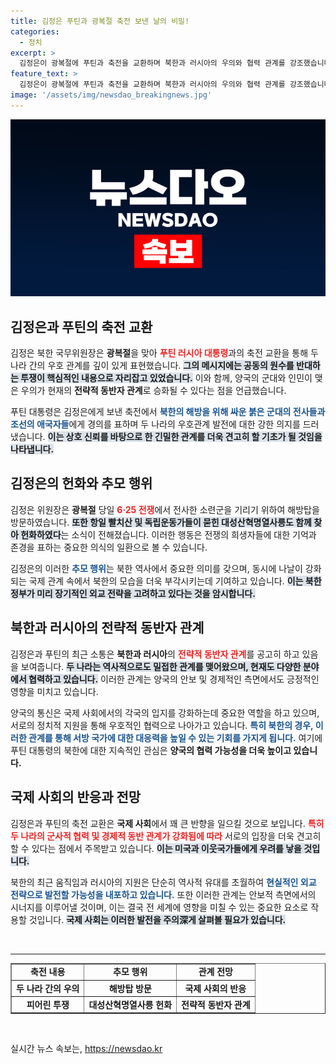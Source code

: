 ```yaml
---
title: 김정은 푸틴과 광복절 축전 보낸 날의 비밀!
categories:
  - 정치
excerpt: >
  김정은이 광복절에 푸틴과 축전을 교환하며 북한과 러시아의 우의와 협력 관계를 강조했습니다. 두 나라의 역사적 연대가 오늘날의 전략적 동반자 관계로 이어졌음을 재확인하는 기념일이었습니다!
feature_text: >
  김정은이 광복절에 푸틴과 축전을 교환하며 북한과 러시아의 우의와 협력 관계를 강조했습니다. 두 나라의 역사적 연대가 오늘날의 전략적 동반자 관계로 이어졌음을 재확인하는 기념일이었습니다!
image: '/assets/img/newsdao_breakingnews.jpg'
---
```


<p><img src="/assets/img/newsdao_breakingnews.jpg" alt="koreaapp 속보" /></p>

<h2 data-ke-size="size26">김정은과 푸틴의 축전 교환</h2>

<p data-ke-size="size16">김정은 북한 국무위원장은 <b>광복절</b>을 맞아 <b><span style="color: #ee2323;">푸틴 러시아 대통령</span></b>과의 축전 교환을 통해 두 나라 간의 우호 관계를 깊이 있게 표현했습니다. <b><span style="background-color: #21538527;">그의 메시지에는 공동의 원수를 반대하는 투쟁이 핵심적인 내용으로 자리잡고 있었습니다.</span></b> 이와 함께, 양국의 군대와 인민이 맺은 우의가 현재의 <b>전략적 동반자 관계</b>로 승화될 수 있다는 점을 언급했습니다.</p>

<p data-ke-size="size16">푸틴 대통령은 김정은에게 보낸 축전에서 <b><span style="color: #1a5490;">북한의 해방을 위해 싸운 붉은 군대의 전사들과 조선의 애국자들</span></b>에게 경의를 표하며 두 나라의 우호관계 발전에 대한 강한 의지를 드러냈습니다. <b><span style="background-color: #21538527;">이는 상호 신뢰를 바탕으로 한 긴밀한 관계를 더욱 견고히 할 기초가 될 것임을 나타냅니다.</span></b></p>

<h2 data-ke-size="size26">김정은의 헌화와 추모 행위</h2>

<p data-ke-size="size16">김정은 위원장은 <b>광복절</b> 당일 <b><span style="color: #ee2323;">6·25 전쟁</span></b>에서 전사한 소련군을 기리기 위하여 해방탑을 방문하였습니다. <b><span style="background-color: #21538527;">또한 항일 빨치산 및 독립운동가들이 묻힌 대성산혁명열사릉도 함께 찾아 헌화하였다</span></b>는 소식이 전해졌습니다. 이러한 행동은 전쟁의 희생자들에 대한 기억과 존경을 표하는 중요한 의식의 일환으로 볼 수 있습니다.</p>

<p data-ke-size="size16">김정은의 이러한 <b><span style="color: #1a5490;">추모 행위</span></b>는 북한 역사에서 중요한 의미를 갖으며, 동시에 나날이 강화되는 국제 관계 속에서 북한의 모습을 더욱 부각시키는데 기여하고 있습니다. <b><span style="background-color: #21538527;">이는 북한 정부가 미리 장기적인 외교 전략을 고려하고 있다는 것을 암시합니다.</span></b></p>

<h2 data-ke-size="size26">북한과 러시아의 전략적 동반자 관계</h2>

<p data-ke-size="size16">김정은과 푸틴의 최근 소통은 <b>북한과 러시아</b>의 <b><span style="color: #ee2323;">전략적 동반자 관계</span></b>를 공고히 하고 있음을 보여줍니다. <b><span style="background-color: #21538527;">두 나라는 역사적으로도 밀접한 관계를 맺어왔으며, 현재도 다양한 분야에서 협력하고 있습니다.</span></b> 이러한 관계는 양국의 안보 및 경제적인 측면에서도 긍정적인 영향을 미치고 있습니다.</p>

<p data-ke-size="size16">양국의 통신은 국제 사회에서의 각국의 입지를 강화하는데 중요한 역할을 하고 있으며, 서로의 정치적 지원을 통해 우호적인 협력으로 나아가고 있습니다. <b><span style="color: #1a5490;">특히 북한의 경우, 이러한 관계를 통해 서방 국가에 대한 대응력을 높일 수 있는 기회를 가지게 됩니다.</span></b> 여기에 푸틴 대통령의 북한에 대한 지속적인 관심은 <b>양국의 협력 가능성을 더욱 높이고 있습니다.</b></p>

<h2 data-ke-size="size26">국제 사회의 반응과 전망</h2>

<p data-ke-size="size16">김정은과 푸틴의 축전 교환은 <b>국제 사회</b>에서 꽤 큰 반향을 일으킬 것으로 보입니다. <b><span style="color: #ee2323;">특히 두 나라의 군사적 협력 및 경제적 동반 관계가 강화됨에 따라</span></b> 서로의 입장을 더욱 견고히 할 수 있다는 점에서 주목받고 있습니다. <b><span style="background-color: #21538527;">이는 미국과 이웃국가들에게 우려를 낳을 것입니다.</span></b></p>

<p data-ke-size="size16">북한의 최근 움직임과 러시아의 지원은 단순히 역사적 유대를 초월하여 <b><span style="color: #1a5490;">현실적인 외교 전략으로 발전할 가능성을 내포하고 있습니다.</span></b> 또한 이러한 관계는 안보적 측면에서의 시너지를 이루어낼 것이며, 이는 결국 전 세계에 영향을 미칠 수 있는 중요한 요소로 작용할 것입니다. <b><span style="background-color: #21538527;">국제 사회는 이러한 발전을 주의深게 살펴볼 필요가 있습니다.</span></b></p>

<p data-ke-size="size16">&nbsp;</p>

<hr/>

<table style="width: 100%; border-collapse: collapse;" border="1">
  <tr>
    <td style="text-align: center; height: 17px;"><b>축전 내용</b></td>
    <td style="text-align: center; height: 17px;"><b>추모 행위</b></td>
    <td style="text-align: center; height: 17px;"><b>관계 전망</b></td>
  </tr>
  <tr>
    <td style="text-align: center; height: 17px;"><b>두 나라 간의 우의</b></td>
    <td style="text-align: center; height: 17px;"><b>해방탑 방문</b></td>
    <td style="text-align: center; height: 17px;"><b>국제 사회의 반응</b></td>
  </tr>
  <tr>
    <td style="text-align: center; height: 17px;"><b>피어린 투쟁</b></td>
    <td style="text-align: center; height: 17px;"><b>대성산혁명열사릉 헌화</b></td>
    <td style="text-align: center; height: 17px;"><b>전략적 동반자 관계</b></td>
  </tr>
</table>

<p data-ke-size="size16">&nbsp;</p>
실시간 뉴스 속보는, <a href="https://newsdao.kr" rel="dofollow">https://newsdao.kr</a>


